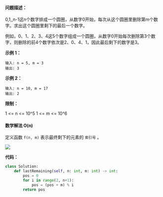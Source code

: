 #### **问题描述：**

0,1,,n-1这n个数字排成一个圆圈，从数字0开始，每次从这个圆圈里删除第m个数字。求出这个圆圈里剩下的最后一个数字。

例如，0、1、2、3、4这5个数字组成一个圆圈，从数字0开始每次删除第3个数字，则删除的前4个数字依次是2、0、4、1，因此最后剩下的数字是3。




 **示例 1：**

```
输入: n = 5, m = 3
输出: 3
```


**示例 2：**

```
输入: n = 10, m = 17
输出: 2
```

**限制：**

1 <= n <= 10^5
1 <= m <= 10^6



#### **数学解法 O(n)**

定义函数  `f(n, m)` 表示最终剩下的元素的 `索引号` 。

![](/images/62.jpg)

**代码：**

```python
class Solution:
    def lastRemaining(self, n: int, m: int) -> int:
        pos = 0
        for i in range(2, n+1):
            pos = (pos + m) % i
        return pos
```

